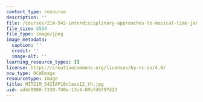 ```yaml
---
content_type: resource
description: ''
file: /courses/21m-542-interdisciplinary-approaches-to-musical-time-january-iap-2010/ad4d99807339740e13c400bfd5f97d23_MIT21M_542IAP10class12_th.jpg
file_size: 4534
file_type: image/jpeg
image_metadata:
  caption: ''
  credit: ''
  image-alt: ''
learning_resource_types: []
license: https://creativecommons.org/licenses/by-nc-sa/4.0/
ocw_type: OCWImage
resourcetype: Image
title: MIT21M_542IAP10class12_th.jpg
uid: ad4d9980-7339-740e-13c4-00bfd5f97d23
---
```

